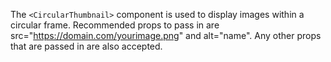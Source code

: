The `<CircularThumbnail>` component is used to display images within a circular frame. Recommended props to pass in are src="https://domain.com/yourimage.png" and alt="name". Any other props that are passed in are also accepted.